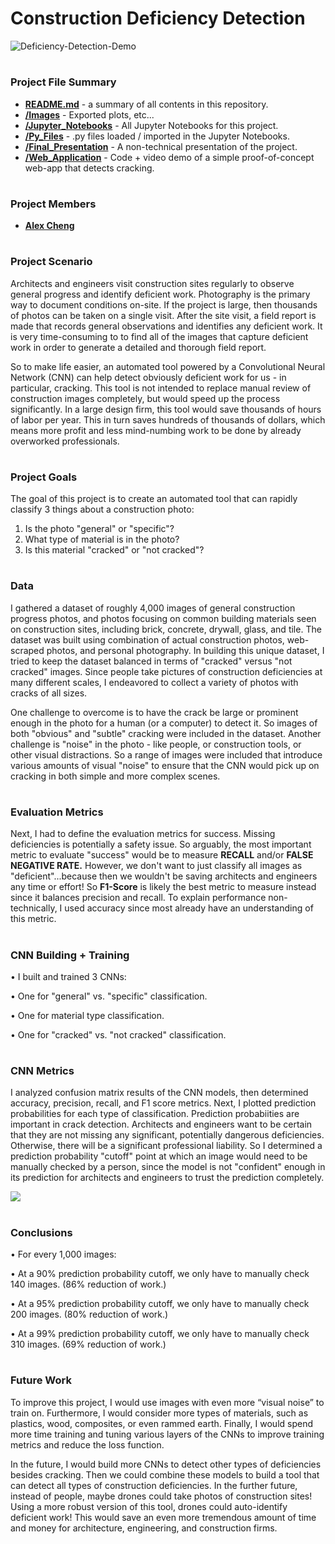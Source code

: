 # Construction Deficiency Detection

![Deficiency-Detection-Demo](Web_Application/Deficiency-Detection-Demo.gif)

#
### Project File Summary

   - <b>[README.md](README.md)</b> - a summary of all contents in this repository.
   - <b>[/Images](/Images)</b> - Exported plots, etc...
   - <b>[/Jupyter_Notebooks](/Jupyter_Notebooks)</b> - All Jupyter Notebooks for this project.
   - <b>[/Py_Files](/Py_Files)</b> - .py files loaded / imported in the Jupyter Notebooks.
   - <b>[/Final_Presentation](/Final_Presentation)</b> - A non-technical presentation of the project.
   - <b>[/Web_Application](/Web_Application)</b> - Code + video demo of a simple proof-of-concept web-app that detects cracking.
   
#
### Project Members

   - <b>[Alex Cheng](https://github.com/alexwcheng)</b>

#
### Project Scenario

Architects and engineers visit construction sites regularly to observe general progress and identify deficient work. Photography is the primary way to document conditions on-site. If the project is large, then thousands of photos can be taken on a single visit. After the site visit, a field report is made that records general observations and identifies any deficient work. It is very time-consuming to to find all of the images that capture deficient work in order to generate a detailed and thorough field report.

So to make life easier, an automated tool powered by a Convolutional Neural Network (CNN) can help detect obviously deficient work for us - in particular, cracking. This tool is not intended to replace manual review of construction images completely, but would speed up the process significantly. In a large design firm, this tool would save thousands of hours of labor per year. This in turn saves hundreds of thousands of dollars, which means more profit and less mind-numbing work to be done by already overworked professionals.

#
### Project Goals

The goal of this project is to create an automated tool that can rapidly classify 3 things about a construction photo:

1. Is the photo "general" or "specific"?
2. What type of material is in the photo?
3. Is this material "cracked" or "not cracked"?

#
### Data 

I gathered a dataset of roughly 4,000 images of general construction progress photos, and photos focusing on common building materials seen on construction sites, including brick, concrete, drywall, glass, and tile. The dataset was built using combination of actual construction photos, web-scraped photos, and personal photography. In building this unique dataset, I tried to keep the dataset balanced in terms of "cracked" versus "not cracked" images. Since people take pictures of construction deficiencies at many different scales, I endeavored to collect a variety of photos with cracks of all sizes. 

One challenge to overcome is to have the crack be large or prominent enough in the photo for a human (or a computer) to detect it. So images of both "obvious" and "subtle" cracking were included in the dataset. Another challenge is "noise" in the photo - like people, or construction tools, or other visual distractions. So a range of images were included that introduce various amounts of visual "noise" to ensure that the CNN would pick up on cracking in both simple and more complex scenes.

#
### Evaluation Metrics

Next, I had to define the evaluation metrics for success. Missing deficiencies is potentially a safety issue. So arguably, the most important metric to evaluate "success" would be to measure **RECALL** and/or **FALSE NEGATIVE RATE.** However, we don't want to just classify all images as "deficient"...because then we wouldn't be saving architects and engineers any time or effort! So **F1-Score** is likely the best metric to measure instead since it balances precision and recall. To explain performance non-technically, I used accuracy since most already have an understanding of this metric.

#
### CNN Building + Training

• I built and trained 3 CNNs:

• One for "general" vs. "specific" classification.
   
• One for material type classification.
   
• One for "cracked" vs. "not cracked" classification.

#
### CNN Metrics

I analyzed confusion matrix results of the CNN models, then determined accuracy, precision, recall, and F1 score metrics. Next, I plotted prediction probabilities for each type of classification. Prediction probabiities are important in crack detection. Architects and engineers want to be certain that they are not missing any significant, potentially dangerous deficiencies. Otherwise, there will be a significant professional liability. So I determined a prediction probability "cutoff" point at which an image would need to be manually checked by a person, since the model is not "confident" enough in its prediction for architects and engineers to trust the prediction completely.

![](Prediction_Probabilities_Slide.jpg)

#
### Conclusions

• For every 1,000 images:

   • At a 90% prediction probability cutoff, we only have to manually check 140 images. (86% reduction of work.)
   
   • At a 95% prediction probability cutoff, we only have to manually check 200 images. (80% reduction of work.)
   
   • At a 99% prediction probability cutoff, we only have to manually check 310 images. (69% reduction of work.)

#
### Future Work

To improve this project, I would use images with even more “visual noise” to train on. Furthermore, I would consider more types of materials, such as plastics, wood, composites, or even rammed earth. Finally, I would spend more time training and tuning various layers of the CNNs to improve training metrics and reduce the loss function.
   
In the future, I would build more CNNs to detect other types of deficiencies besides cracking. Then we could combine these models to build a tool that can detect all types of construction deficiencies. In the further future, instead of people, maybe drones could take photos of construction sites! Using a more robust version of this tool, drones could auto-identify deficient work! This would save an even more tremendous amount of time and money for architecture, engineering, and construction firms.
